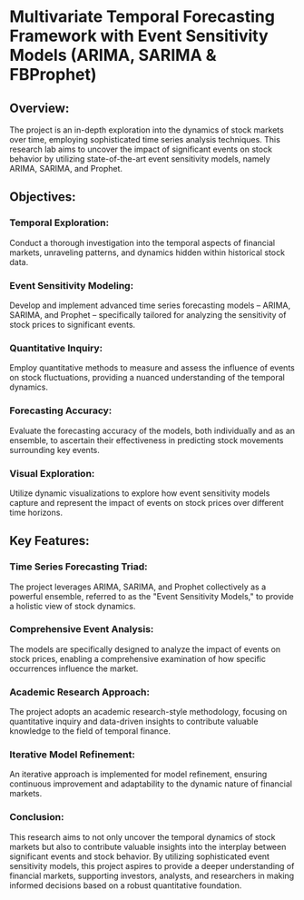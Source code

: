 # Multivariate Temporal Forecasting Framework with Event Sensitivity Models (ARIMA, SARIMA & FBProphet)


## Overview:
The project is an in-depth exploration into the dynamics of stock markets over time, employing sophisticated time series analysis techniques. This research lab aims to uncover the impact of significant events on stock behavior by utilizing state-of-the-art event sensitivity models, namely ARIMA, SARIMA, and Prophet.

## Objectives:
### Temporal Exploration:
Conduct a thorough investigation into the temporal aspects of financial markets, unraveling patterns, and dynamics hidden within historical stock data.

### Event Sensitivity Modeling:
Develop and implement advanced time series forecasting models – ARIMA, SARIMA, and Prophet – specifically tailored for analyzing the sensitivity of stock prices to significant events.

### Quantitative Inquiry:
Employ quantitative methods to measure and assess the influence of events on stock fluctuations, providing a nuanced understanding of the temporal dynamics.

### Forecasting Accuracy:
Evaluate the forecasting accuracy of the models, both individually and as an ensemble, to ascertain their effectiveness in predicting stock movements surrounding key events.

### Visual Exploration:
Utilize dynamic visualizations to explore how event sensitivity models capture and represent the impact of events on stock prices over different time horizons.

## Key Features:
### Time Series Forecasting Triad:
The project leverages ARIMA, SARIMA, and Prophet collectively as a powerful ensemble, referred to as the "Event Sensitivity Models," to provide a holistic view of stock dynamics.

### Comprehensive Event Analysis:
The models are specifically designed to analyze the impact of events on stock prices, enabling a comprehensive examination of how specific occurrences influence the market.

### Academic Research Approach:
The project adopts an academic research-style methodology, focusing on quantitative inquiry and data-driven insights to contribute valuable knowledge to the field of temporal finance.

### Iterative Model Refinement:
An iterative approach is implemented for model refinement, ensuring continuous improvement and adaptability to the dynamic nature of financial markets.

### Conclusion:
This research aims to not only uncover the temporal dynamics of stock markets but also to contribute valuable insights into the interplay between significant events and stock behavior. By utilizing sophisticated event sensitivity models, this project aspires to provide a deeper understanding of financial markets, supporting investors, analysts, and researchers in making informed decisions based on a robust quantitative foundation.
